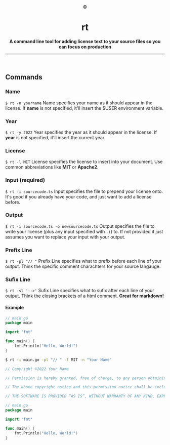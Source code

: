 <div align="center">
©
  <h1>rt</h1>

  <strong>A command line tool for adding license text to your source files so you can focus on production</strong>

</div> 
<hr>
<br>

## Commands

### Name
`$ rt -n yourname`
Name specifies your name as it should appear in the license. If **name** is not specified, it'll insert the $USER environment variable.

### Year
`$ rt -y 2022`
Year specifies the year as it should appear in the license. If **year** is not specified, it'll insert the current year.

### License
`$ rt -l MIT`
License specifies the license to insert into your document. Use common abbreviations like **MIT** or **Apache2**.

### Input (required)
`$ rt -i sourcecode.ts`
Input specifies the file to prepend your license onto. It's good if you already have your code, and just want to add a license before.

### Output
`$ rt -i sourcecode.ts -o newsourcecode.ts`
Output specifies the file to write your license (plus any input specified with `-i`) to. If not provided it just assumes you want to replace your input with your output.

### Prefix Line
`$ rt -pl "// "`
Prefix Line specifies what to prefix before each line of your output. Think the specific comment charachters for your source langauge.

### Sufix Line
`$ rt -sl '-->'`
Sufix Line specifies what to sufix after each line of your output. Think the closing brackets of a html comment. **Great for markdown!**

#### Example
```go
// main.go
package main

import "fmt"

func main() {
    fmt.Println("Hello, World!")
}
```
```sh
$ rt -i main.go -pl "// " -l MIT -n "Your Name"
```
```go
// Copyright ©2022 Your Name

// Permission is hereby granted, free of charge, to any person obtaining a copy of this software and associated documentation files (the “Software”), to deal in the Software without restriction, including without limitation the rights to use, copy, modify, merge, publish, distribute, sublicense, and/or sell copies of the Software, and to permit persons to whom the Software is furnished to do so, subject to the following conditions:

// The above copyright notice and this permission notice shall be included in all copies or substantial portions of the Software.

// THE SOFTWARE IS PROVIDED “AS IS”, WITHOUT WARRANTY OF ANY KIND, EXPRESS OR IMPLIED, INCLUDING BUT NOT LIMITED TO THE WARRANTIES OF MERCHANTABILITY, FITNESS FOR A PARTICULAR PURPOSE AND NONINFRINGEMENT. IN NO EVENT SHALL THE AUTHORS OR COPYRIGHT HOLDERS BE LIABLE FOR ANY CLAIM, DAMAGES OR OTHER LIABILITY, WHETHER IN AN ACTION OF CONTRACT, TORT OR OTHERWISE, ARISING FROM, OUT OF OR IN CONNECTION WITH THE SOFTWARE OR THE USE OR OTHER DEALINGS IN THE SOFTWARE.

// main.go
package main

import "fmt"

func main() {
    fmt.Println("Hello, World!")
}
```